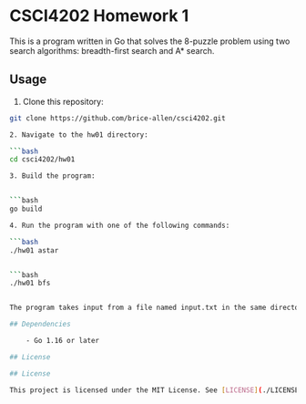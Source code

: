 # CSCI4202 Homework 1

This is a program written in Go that solves the 8-puzzle problem using two search algorithms: breadth-first search and A* search.

## Usage

1. Clone this repository:

```bash
git clone https://github.com/brice-allen/csci4202.git

2. Navigate to the hw01 directory:

```bash
cd csci4202/hw01

3. Build the program: 


```bash
go build

4. Run the program with one of the following commands: 

```bash
./hw01 astar


```bash
./hw01 bfs


The program takes input from a file named input.txt in the same directory and outputs the solution (if found) and some statistics about the search.

## Dependencies

    - Go 1.16 or later

## License

## License

This project is licensed under the MIT License. See [LICENSE](./LICENSE) for more information.
